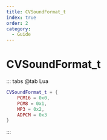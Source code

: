 ```yaml
---
title: CVSoundFormat_t
index: true
order: 2
category:
  - Guide
---
```


# CVSoundFormat_t
::: tabs
@tab Lua
```lua
CVSoundFormat_t = {
    PCM16 = 0x0,
    PCM8 = 0x1,
    MP3 = 0x2,
    ADPCM = 0x3
}
```
:::